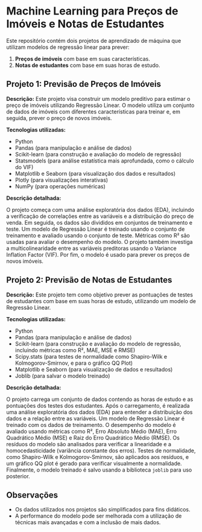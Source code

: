 # Machine Learning para Preços de Imóveis e Notas de Estudantes

Este repositório contém dois projetos de aprendizado de máquina que utilizam modelos de regressão linear para prever:

1. **Preços de imóveis** com base em suas características.
2. **Notas de estudantes** com base em suas horas de estudo.

## Projeto 1: Previsão de Preços de Imóveis

**Descrição:** Este projeto visa construir um modelo preditivo para estimar o preço de imóveis utilizando Regressão Linear. O modelo utiliza um conjunto de dados de imóveis com diferentes características para treinar e, em seguida, prever o preço de novos imóveis.

**Tecnologias utilizadas:**

* Python
* Pandas (para manipulação e análise de dados)
* Scikit-learn (para construção e avaliação do modelo de regressão)
* Statsmodels (para análise estatística mais aprofundada, como o cálculo do VIF)
* Matplotlib e Seaborn (para visualização dos dados e resultados)
* Plotly (para visualizações interativas)
* NumPy (para operações numéricas)

**Descrição detalhada:**

O projeto começa com uma análise exploratória dos dados (EDA), incluindo a verificação de correlações entre as variáveis e a distribuição do preço de venda. Em seguida, os dados são divididos em conjuntos de treinamento e teste. Um modelo de Regressão Linear é treinado usando o conjunto de treinamento e avaliado usando o conjunto de teste. Métricas como R² são usadas para avaliar o desempenho do modelo. O projeto também investiga a multicolinearidade entre as variáveis preditoras usando o Variance Inflation Factor (VIF). Por fim, o modelo é usado para prever os preços de novos imóveis.

## Projeto 2: Previsão de Notas de Estudantes

**Descrição:** Este projeto tem como objetivo prever as pontuações de testes de estudantes com base em suas horas de estudo, utilizando um modelo de Regressão Linear.

**Tecnologias utilizadas:**

* Python
* Pandas (para manipulação e análise de dados)
* Scikit-learn (para construção e avaliação do modelo de regressão, incluindo métricas como R², MAE, MSE e RMSE)
* Scipy.stats (para testes de normalidade como Shapiro-Wilk e Kolmogorov-Smirnov, e para o gráfico QQ Plot)
* Matplotlib e Seaborn (para visualização de dados e resultados)
* Joblib (para salvar o modelo treinado)

**Descrição detalhada:**

O projeto carrega um conjunto de dados contendo as horas de estudo e as pontuações dos testes dos estudantes. Após o carregamento, é realizada uma análise exploratória dos dados (EDA) para entender a distribuição dos dados e a relação entre as variáveis.  Um modelo de Regressão Linear é treinado com os dados de treinamento. O desempenho do modelo é avaliado usando métricas como R², Erro Absoluto Médio (MAE), Erro Quadrático Médio (MSE) e Raiz do Erro Quadrático Médio (RMSE). Os resíduos do modelo são analisados para verificar a linearidade e a homocedasticidade (variância constante dos erros).  Testes de normalidade, como Shapiro-Wilk e Kolmogorov-Smirnov, são aplicados aos resíduos, e um gráfico QQ plot é gerado para verificar visualmente a normalidade. Finalmente, o modelo treinado é salvo usando a biblioteca `joblib` para uso posterior.

## Observações

* Os dados utilizados nos projetos são simplificados para fins didáticos.
* A performance do modelo pode ser melhorada com a utilização de técnicas mais avançadas e com a inclusão de mais dados.
